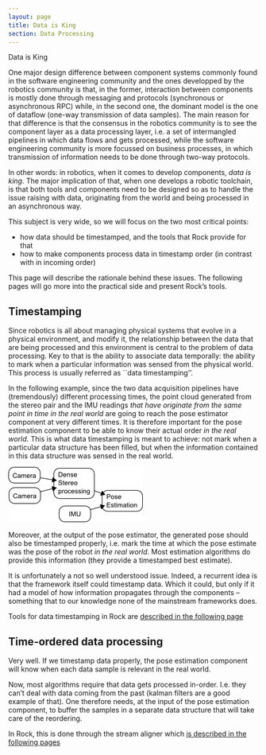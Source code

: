 ```yaml
---
layout: page
title: Data is King
section: Data Processing
---
```

<div class="content2">
<div class="content2-pagetitle">Data is King</div>
<div class="content2-container line-box">
<div class="content2-container-1col">



<p>One major design difference between component systems commonly found in the software
engineering community and the ones developped by the robotics community is that, in the
former, interaction between components is mostly done through messaging and protocols
(synchronous or asynchronous RPC) while, in the second one, the dominant model is the one
of dataflow (one-way transmission of data samples). The main reason for that difference is
that the consensus in the robotics community is to see the component layer as a data
processing layer, i.e. a set of intermangled pipelines in which data flows and gets
processed, while the software engineering community is more focussed on business
processes, in which transmission of information needs to be done through two-way protocols.</p>

<p>In other words: in robotics, when it comes to develop components, <em>data is king</em>. The
major implication of that, when one develops a robotic toolchain, is that both tools and
components need to be designed so as to handle the issue raising with data, originating
from the world and being processed in an asynchronous way.</p>

<p>This subject is very wide, so we will focus on the two most critical points:</p>

<ul>
 <li>how data should be timestamped, and the tools that Rock provide for that</li>
 <li>how to make components process data in timestamp order (in contrast with in incoming order)</li>
</ul>

<p>This page will describe the rationale behind these issues. The following pages
will go more into the practical side and present Rock&rsquo;s tools.</p>

<h2 id="timestamping">Timestamping</h2>

<p>Since robotics is all about managing physical systems that evolve in a physical
environment, and modify it, the relationship between the data that are being processed and
this environment is central to the problem of data processing. Key to that is the ability
to associate data temporally: the ability to mark when a particular information was
sensed from the physical world. This process is usually referred as ``data timestamping&rsquo;&rsquo;.</p>

<p>In the following example, since the two data acquisition
pipelines have (tremendously) different processing times, the point cloud generated from
the stereo pair and the IMU readings <em>that have originate from the same point in
time in the real world</em> are going to reach the pose estimator component at very different
times. It is therefore important for the pose estimation component to be able to know
their actual order <em>in the real world</em>. This is what data timestamping is meant to
achieve: not mark when a particular data structure has been filled, but when the
information contained in this data structure was sensed in the real world.</p>

<p class="align-center"><img src="timestamping.png" alt="Time in a processing graph" /></p>

<p>Moreover, at the output of the pose estimator, the generated pose should also be
timestamped properly, i.e. mark the time at which the pose estimate was the pose
of the robot <em>in the real world</em>. Most estimation algorithms do provide this information
(they provide a timestamped best estimate).</p>

<p>It is unfortunately a not so well understood issue. Indeed, a recurrent idea is
that the framework itself could timestamp data. Which it could, but only if it
had a model of how information propagates through the components &ndash; something
that to our knowledge none of the mainstream frameworks does.</p>

<p>Tools for data timestamping in Rock are <a href="timestamping.html">described in the following
page</a></p>

<h2 id="time-ordered-data-processing">Time-ordered data processing</h2>
<p>Very well. If we timestamp data properly, the pose estimation component will
know when each data sample is relevant in the real world.</p>

<p>Now, most algorithms require that data gets processed in-order. I.e. they can&rsquo;t
deal with data coming from the past (kalman filters are a good example of that).
One therefore needs, at the input of the pose estimation component, to buffer
the samples in a separate data structure that will take care of the reordering.</p>

<p>In Rock, this is done through the stream aligner which <a href="stream_aligner.html">is described in the
following pages</a></p>



</div>
</div>
</div>
